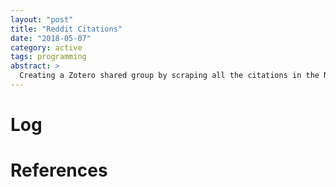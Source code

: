 ```yaml
---
layout: "post"
title: "Reddit Citations"
date: "2018-05-07"
category: active
tags: programming
abstract: >
  Creating a Zotero shared group by scraping all the citations in the Nootropics subreddit.
---
```




# Log

# References

<!--Annotations-->

<!--Glossary-->
